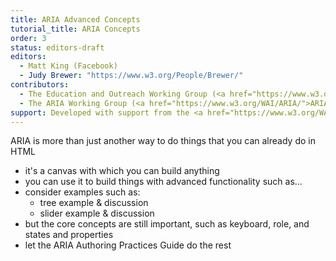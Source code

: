 ```yaml
---
title: ARIA Advanced Concepts
tutorial_title: ARIA Concepts
order: 3
status: editors-draft
editors:
  - Matt King (Facebook)
  - Judy Brewer: "https://www.w3.org/People/Brewer/"
contributors:
  - The Education and Outreach Working Group (<a href="https://www.w3.org/WAI/EO/">EOWG</a>)
  - The ARIA Working Group (<a href="https://www.w3.org/WAI/ARIA/">ARIA</a>)
support: Developed with support from the <a href="https://www.w3.org/WAI/WCAGTA/">U.S. Access Board, WCAG TA Project, Task 2</a>.
---
```


ARIA is more than just another way to do things that you can already do in HTML

* it's a canvas with which you can build anything
* you can use it to build things with advanced functionality such as...
* consider examples such as:
  * tree example & discussion
  * slider example & discussion
* but the core concepts are still important, such as keyboard, role, and states and properties
* let the ARIA Authoring Practices Guide do the rest

